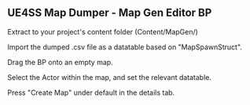 ## UE4SS Map Dumper - Map Gen Editor BP

Extract to your project's content folder (Content/MapGen/)

Import the dumped .csv file as a datatable based on "MapSpawnStruct".

Drag the BP onto an empty map.

Select the Actor within the map, and set the relevant datatable.

Press "Create Map" under default in the details tab.